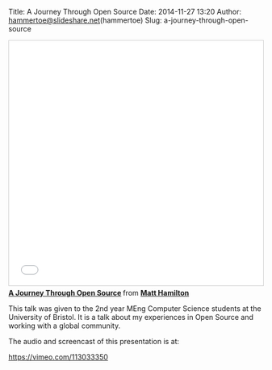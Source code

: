 Title: A Journey Through Open Source
Date: 2014-11-27 13:20
Author: hammertoe@slideshare.net(hammertoe)
Slug: a-journey-through-open-source

<iframe src="//www.slideshare.net/slideshow/embed_code/key/DrQdmJUNNQPgQH" width="595" height="485" frameborder="0" marginwidth="0" marginheight="0" scrolling="no" style="border:1px solid #CCC; border-width:1px; margin-bottom:5px; max-width: 100%;" allowfullscreen> </iframe> <div style="margin-bottom:5px"> <strong> <a href="//www.slideshare.net/hammertoe/a-journey-through-open-source" title="A Journey Through Open Source" target="_blank">A Journey Through Open Source</a> </strong> from <strong><a href="//www.slideshare.net/hammertoe" target="_blank">Matt Hamilton</a></strong> </div>

This talk was given to the 2nd year MEng Computer Science students at
the University of Bristol. It is a talk about my experiences in Open
Source and working with a global community.

The audio and screencast of this presentation is at:

https://vimeo.com/113033350


